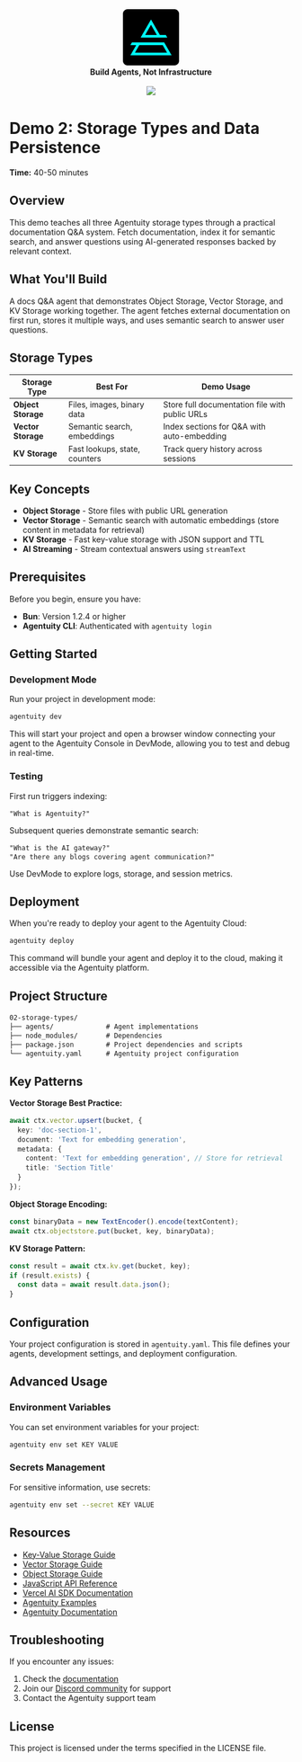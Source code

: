 <div align="center">
    <img src="https://raw.githubusercontent.com/agentuity/cli/refs/heads/main/.github/Agentuity.png" alt="Agentuity" width="100"/> <br/>
    <strong>Build Agents, Not Infrastructure</strong> <br/>
    <br/>
        <a target="_blank" href="https://app.agentuity.com/deploy" alt="Agentuity">
            <img src="https://app.agentuity.com/img/deploy.svg" />
        </a>
    <br />
</div>

# Demo 2: Storage Types and Data Persistence

**Time:** 40-50 minutes

## Overview

This demo teaches all three Agentuity storage types through a practical documentation Q&A system. Fetch documentation, index it for semantic search, and answer questions using AI-generated responses backed by relevant context.

## What You'll Build

A docs Q&A agent that demonstrates Object Storage, Vector Storage, and KV Storage working together. The agent fetches external documentation on first run, stores it multiple ways, and uses semantic search to answer user questions.

## Storage Types

| Storage Type | Best For | Demo Usage |
|-------------|----------|------------|
| **Object Storage** | Files, images, binary data | Store full documentation file with public URLs |
| **Vector Storage** | Semantic search, embeddings | Index sections for Q&A with auto-embedding |
| **KV Storage** | Fast lookups, state, counters | Track query history across sessions |

## Key Concepts

- **Object Storage** - Store files with public URL generation
- **Vector Storage** - Semantic search with automatic embeddings (store content in metadata for retrieval)
- **KV Storage** - Fast key-value storage with JSON support and TTL
- **AI Streaming** - Stream contextual answers using `streamText`

## Prerequisites

Before you begin, ensure you have:

- **Bun**: Version 1.2.4 or higher
- **Agentuity CLI**: Authenticated with `agentuity login`

## Getting Started

### Development Mode

Run your project in development mode:

```bash
agentuity dev
```

This will start your project and open a browser window connecting your agent to the Agentuity Console in DevMode, allowing you to test and debug in real-time.

### Testing

First run triggers indexing:
```
"What is Agentuity?"
```

Subsequent queries demonstrate semantic search:
```
"What is the AI gateway?"
"Are there any blogs covering agent communication?"
```

Use DevMode to explore logs, storage, and session metrics.

## Deployment

When you're ready to deploy your agent to the Agentuity Cloud:

```bash
agentuity deploy
```

This command will bundle your agent and deploy it to the cloud, making it accessible via the Agentuity platform.

## Project Structure

```
02-storage-types/
├── agents/             # Agent implementations
├── node_modules/       # Dependencies
├── package.json        # Project dependencies and scripts
└── agentuity.yaml      # Agentuity project configuration
```

## Key Patterns

**Vector Storage Best Practice:**
```typescript
await ctx.vector.upsert(bucket, {
  key: 'doc-section-1',
  document: 'Text for embedding generation',
  metadata: {
    content: 'Text for embedding generation', // Store for retrieval
    title: 'Section Title'
  }
});
```

**Object Storage Encoding:**
```typescript
const binaryData = new TextEncoder().encode(textContent);
await ctx.objectstore.put(bucket, key, binaryData);
```

**KV Storage Pattern:**
```typescript
const result = await ctx.kv.get(bucket, key);
if (result.exists) {
  const data = await result.data.json();
}
```

## Configuration

Your project configuration is stored in `agentuity.yaml`. This file defines your agents, development settings, and deployment configuration.

## Advanced Usage

### Environment Variables

You can set environment variables for your project:

```bash
agentuity env set KEY VALUE
```

### Secrets Management

For sensitive information, use secrets:

```bash
agentuity env set --secret KEY VALUE
```

## Resources

- [Key-Value Storage Guide](https://agentuity.dev/Guides/key-value)
- [Vector Storage Guide](https://agentuity.dev/Guides/vector-db)
- [Object Storage Guide](https://agentuity.dev/Guides/object-storage)
- [JavaScript API Reference](https://agentuity.dev/SDKs/javascript/api-reference)
- [Vercel AI SDK Documentation](https://sdk.vercel.ai/docs)
- [Agentuity Examples](https://agentuity.dev/Examples)
- [Agentuity Documentation](https://agentuity.dev/SDKs/javascript)

## Troubleshooting

If you encounter any issues:

1. Check the [documentation](https://agentuity.dev/SDKs/javascript)
2. Join our [Discord community](https://discord.gg/agentuity) for support
3. Contact the Agentuity support team

## License

This project is licensed under the terms specified in the LICENSE file.
